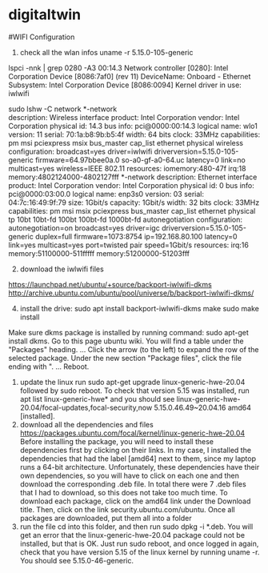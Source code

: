 # digitaltwin
#WIFI Configuration
1. check all the wlan infos
uname -r
5.15.0-105-generic

 lspci -nnk | grep 0280 -A3
00:14.3 Network controller [0280]: Intel Corporation Device [8086:7af0] (rev 11)
	DeviceName: Onboard - Ethernet
	Subsystem: Intel Corporation Device [8086:0094]
	Kernel driver in use: iwlwifi

sudo lshw -C network
 *-network                 
       description: Wireless interface
       product: Intel Corporation
       vendor: Intel Corporation
       physical id: 14.3
       bus info: pci@0000:00:14.3
       logical name: wlo1
       version: 11
       serial: 70:1a:b8:9b:b5:4f
       width: 64 bits
       clock: 33MHz
       capabilities: pm msi pciexpress msix bus_master cap_list ethernet physical wireless
       configuration: broadcast=yes driver=iwlwifi driverversion=5.15.0-105-generic firmware=64.97bbee0a.0 so-a0-gf-a0-64.uc latency=0 link=no multicast=yes wireless=IEEE 802.11
       resources: iomemory:480-47f irq:18 memory:4802124000-4802127fff
  *-network
       description: Ethernet interface
       product: Intel Corporation
       vendor: Intel Corporation
       physical id: 0
       bus info: pci@0000:03:00.0
       logical name: enp3s0
       version: 03
       serial: 04:7c:16:49:9f:79
       size: 1Gbit/s
       capacity: 1Gbit/s
       width: 32 bits
       clock: 33MHz
       capabilities: pm msi msix pciexpress bus_master cap_list ethernet physical tp 10bt 10bt-fd 100bt 100bt-fd 1000bt-fd autonegotiation
       configuration: autonegotiation=on broadcast=yes driver=igc driverversion=5.15.0-105-generic duplex=full firmware=1073:8754 ip=192.168.80.100 latency=0 link=yes multicast=yes port=twisted pair speed=1Gbit/s
       resources: irq:16 memory:51100000-511fffff memory:51200000-51203fff

2. download the iwlwifi files
   
https://launchpad.net/ubuntu/+source/backport-iwlwifi-dkms
http://archive.ubuntu.com/ubuntu/pool/universe/b/backport-iwlwifi-dkms/

4. install the drive:
sudo apt install backport-iwlwifi-dkms
make
sudo make install


Make sure dkms package is installed by running command: sudo apt-get install dkms.
Go to this page ubuntu wiki.
You will find a table under the "Packages" heading. ...
Click the arrow (to the left) to expand the row of the selected package.
Under the new section "Package files", click the file ending with ". ...
Reboot.



1. update the linux
run sudo apt-get upgrade linux-generic-hwe-20.04 followed by sudo reboot. To check that version 5.15 was installed, run apt list linux-generic-hwe* and you should see linux-generic-hwe-20.04/focal-updates,focal-security,now 5.15.0.46.49~20.04.16 amd64 [installed].
2. download all the dependencies and files
https://packages.ubuntu.com/focal/kernel/linux-generic-hwe-20.04
Before installing the package, you will need to install these dependencies first by clicking on their links. In my case, I installed the dependencies that had the label [amd64] next to them, since my laptop runs a 64-bit architecture. Unfortunately, these dependencies have their own dependencies, so you will have to click on each one and then download the corresponding .deb file. In total there were 7 .deb files that I had to download, so this does not take too much time. To download each package, click on the amd64 link under the Download <package name> title. Then, click on the link security.ubuntu.com/ubuntu. Once all packages are downloaded, put them all into a folder
3. run the file
cd into this folder, and then run sudo dpkg -i *.deb. You will get an error that the linux-generic-hwe-20.04 package could not be installed, but that is OK. Just run sudo reboot, and once logged in again, check that you have version 5.15 of the linux kernel by running uname -r. You should see 5.15.0-46-generic. 
